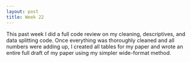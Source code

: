 ```yaml
---
layout: post
title: Week 22
---
```


This past week I did a full code review on my cleaning, descriptives, and data splitting code. Once everything was thoroughly cleaned and all numbers were adding up, I created all tables for my paper and wrote an entire full draft of my paper using my simpler wide-format method. 
